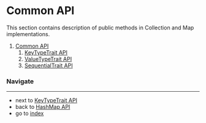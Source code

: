 Common API
==========

This section contains description of public methods in Collection and Map implementations.

1. [Common API](/docs/api/5.3.0.CommonAPI.md)
    1. [KeyTypeTrait API](/docs/api/5.3.1.KeyTypeTraitAPI.md)
    2. [ValueTypeTrait API](/docs/api/5.3.2.ValueTypeTraitAPI.md)
    3. [SequentialTrait API](/docs/api/5.3.3.SequentialTraitAPI.md)

### Navigate
------------

* next to [KeyTypeTrait API](/docs/api/5.3.1.KeyTypeTraitAPI.md)
* back to [HashMap API](/docs/api/5.2.1.2.HashMapAPI.md)
* go to [index](/docs/README.md)
